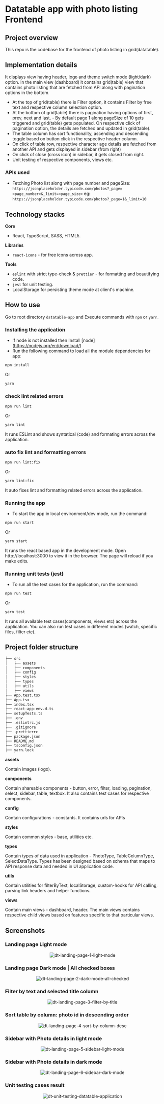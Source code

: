 # Datatable app with photo listing Frontend
## Project overview
This repo is the codebase for the frontend of photo listing in grid(datatable). 

## Implementation details
It displays view having header, logo and theme switch mode (light/dark) option.
In the main view (dashboard) it contains grid(table) view that contains photo listing that are fetched from API along with pagination options in the bottom.
- At the top of grid(table) there is Filter option, it contains Filter by free text and respective column selection option.
- At the bottom of grid(table) there is pagination having options of first, prev, next and last. - By default page 1 along pageSize of 10 gets triggered and grid(table) gets populated. On respective click of pagination option, the details are fetched and updated in grid(table).
- The table column has sort functionality, ascending and descending toggle based on button click in the respective header column.
- On click of table row, respective character age details are fetched from another API and gets displayed in sidebar (from right)
- On click of close (cross icon) in sidebar, it gets closed from right.
- Unit testing of respective components, views etc.

### APIs used
- Fetching Photo list along with page number and pageSize: ``https://jsonplaceholder.typicode.com/photos?_page=<page_number>&_limit=<page_size>``
eg: ``https://jsonplaceholder.typicode.com/photos?_page=1&_limit=10``

## Technology stacks

__Core__
- React, TypeScript, SASS, HTML5.

__Libraries__
- ``react-icons`` - for free icons across app.

__Tools__
- ``eslint`` with strict type-check & ``prettier`` - for formatting and beautifying code.
- ``jest`` for unit testing.
- LocalStorage for persisting theme mode at client's machine.

## How to use
Go to root directory `datatable-app` and Execute commands with `npm` or `yarn`.

### Installing the application
- If node is not installed then Install [node] (https://nodejs.org/en/download/)
- Run the following command to load all the module dependencies for app:
```bash
npm install
```
Or
```bash
yarn
```

### check lint related errors
```bash
npm run lint
```
Or
```bash
yarn lint
```
It runs ESLint and shows syntatical (code) and formating errors across the application.

### auto fix lint and formatting errors
```bash
npm run lint:fix
```
Or
```bash
yarn lint:fix
```
It auto fixes lint and formatting related errors across the application.

### Running the app
- To start the app in local environment/dev mode, run the command:
```bash
npm run start
```
Or
```bash
yarn start
```
It runs the react based app in the development mode. Open http://localhost:3000 to view it in the browser. The page will reload if you make edits.

### Running unit tests (jest)
- To run all the test cases for the application, run the command:
```bash
npm run test
```
Or
```bash
yarn test
```
It runs all available test cases(components, views etc) across the application. You can also run test cases in different modes (watch, specific files, filter etc).

## Project folder structure
```bash
├── src
│   ├── assets
│   ├── components
│   ├── config
│   ├── styles
│   ├── types
│   ├── utils
│   ├── views
├── App.test.tsx
├── App.tsx
├── index.tsx
├── react-app-env.d.ts
├── setupTests.ts
├── .env
├── .eslintrc.js
├── .gitignore
├── .prettierrc
├── package.json
├── README.md
├── tsconfig.json
├── yarn.lock
```

__assets__ 

Contain images (logo).

__components__ 

Contain shareable components - button, error, filter, loading, pagination, select, sidebar, table, textbox. It also contains test cases for respective components.

__config__ 

Contain configurations - constants. It contains urls for APIs

__styles__ 

Contain common styles - base, utilities etc.

__types__ 

Contain types of data used in application - PhotoType, TableColumnType, SelectDataType. Types has been designed based on schema that maps to API response data and needed in UI application code.

__utils__ 

Contain utilities for filterByText, localStorage, custom-hooks for API calling, parsing link headers and helper functions.

__views__

Contain main views - dashboard, header. The main views contains respective child views based on features specific to that particular views.

## Screenshots

### Landing page Light mode

<p align="center">
  <img src="screenshots/dt-landing-page-1-light-mode.jpg" alt="dt-landing-page-1-light-mode"/>
  <br/>
</p>

### Landing page Dark mode | All checked boxes

<p align="center">
  <img src="screenshots/dt-landing-page-2-dark-mode-all-checked.jpg" alt="dt-landing-page-2-dark-mode-all-checked"/>
  <br/>
</p>

### Filter by text and selected title column

<p align="center">
  <img src="screenshots/dt-landing-page-3-filter-by-title.jpg" alt="dt-landing-page-3-filter-by-title"/>
  <br/>
</p>

### Sort table by column: photo id in descending order

<p align="center">
  <img src="screenshots/dt-landing-page-4-sort-by-column-desc.jpg" alt="dt-landing-page-4-sort-by-column-desc"/>
  <br/>
</p>

### Sidebar with Photo details in light mode

<p align="center">
  <img src="screenshots/dt-landing-page-5-sidebar-light-mode.jpg" alt="dt-landing-page-5-sidebar-light-mode"/>
  <br/>
</p>

### Sidebar with Photo details in dark mode

<p align="center">
  <img src="screenshots/dt-landing-page-6-sidebar-dark-mode.jpg" alt="dt-landing-page-6-sidebar-dark-mode"/>
  <br/>
</p>

### Unit testing cases result

<p align="center">
  <img src="screenshots/dt-unit-testing-datatable-application.jpg" alt="dt-unit-testing-datatable-application"/>
  <br/>
</p>